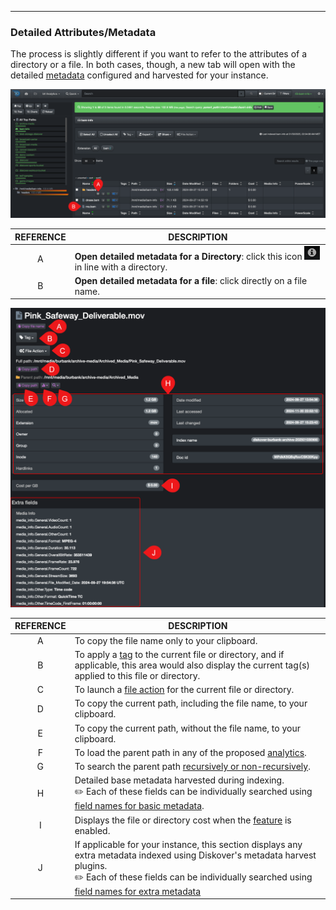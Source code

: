 <p id="attributes"></p>

___
### Detailed Attributes/Metadata

The process is slightly different if you want to refer to the attributes of a directory or a file. In both cases, though, a new tab will open with the detailed [metadata](https://docs.diskoverdata.com/diskover_metadata_catalog.yml/) configured and harvested for your instance.

<img src="images/diskover_search_page_attributes_open_with_desc.png" width="">

| REFERENCE | DESCRIPTION |
| :---: | --- |
| A | **Open detailed metadata for a Directory**: click this icon <img src="images/icon_attributes_directory.png" width="25"> in line with a directory. |
| B | **Open detailed metadata for a file**: click directly on a file name. |

<img src="images/diskover_attributes_with_desc.png" width="">

| REFERENCE | DESCRIPTION |
| :---: | --- |
| A | To copy the file name only to your clipboard. |
| B | To apply a [tag](#tags) to the current file or directory, and if applicable, this area would also display the current tag(s) applied to this file or directory. |
| C | To launch a [file action](#file_action) for the current file or directory. |
| D | To copy the current path, including the file name, to your clipboard. |
| E | To copy the current path, without the file name, to your clipboard. |
| F | To load the parent path in any of the proposed [analytics](#analytics). |
| G | To search the parent path [recursively or non-recursively](#recursive). |
| H | Detailed base metadata harvested during indexing.<br>✏️ Each of these fields can be individually searched using [field names for basic metadata](#queries-with-field-names). |
| I | Displays the file or directory cost when the [feature](#cost_analysis) is enabled. |
| J | If applicable for your instance, this section displays any extra metadata indexed using Diskover's metadata harvest plugins.<br>✏️ Each of these fields can be individually searched using [field names for extra metadata](#field-names-extra-metadata) |

